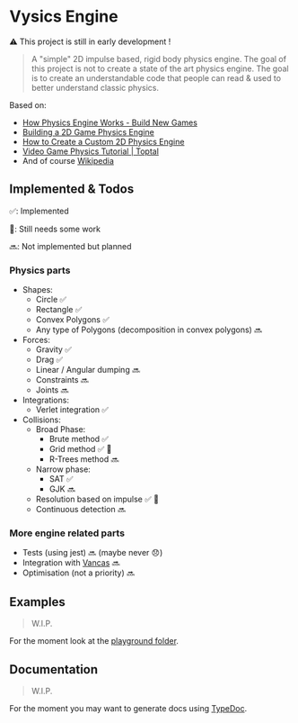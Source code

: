 # Vysics Engine

⚠️ This project is still in early development !

> A "simple" 2D impulse based, rigid body physics engine.
> The goal of this project is not to create a state of the art physics engine. The goal is to create an understandable code that people can read & used to better understand classic physics.

Based on:

- [How Physics Engine Works - Build New Games](http://buildnewgames.com/gamephysics/)
- [Building a 2D Game Physics Engine](https://www.apress.com/gp/book/9781484225820)
- [How to Create a Custom 2D Physics Engine](https://gamedevelopment.tutsplus.com/tutorials/how-to-create-a-custom-2d-physics-engine-the-basics-and-impulse-resolution--gamedev-6331)
- [Video Game Physics Tutorial | Toptal](https://www.toptal.com/game/video-game-physics-part-i-an-introduction-to-rigid-body-dynamics)
- And of course [Wikipedia](https://wikipedia.org/)

## Implemented & Todos

✅: Implemented

🔧: Still needs some work

🔜: Not implemented but planned

### Physics parts

- Shapes:
  - Circle ✅
  - Rectangle ✅
  - Convex Polygons ✅
  - Any type of Polygons (decomposition in convex polygons) 🔜
- Forces:
  - Gravity ✅
  - Drag ✅
  - Linear / Angular dumping 🔜
  - Constraints 🔜
  - Joints 🔜
- Integrations:
  - Verlet integration ✅
- Collisions:
  - Broad Phase:
    - Brute method ✅
    - Grid method ✅ 🔧
    - R-Trees method 🔜
  - Narrow phase:
    - SAT ✅
    - GJK 🔜
  - Resolution based on impulse ✅ 🔧
  - Continuous detection 🔜

### More engine related parts

- Tests (using jest) 🔜 (maybe never 😞)
- Integration with [Vancas](https://github.com/Voxylu/vancas) 🔜
- Optimisation (not a priority) 🔜

## Examples

> W.I.P.

For the moment look at the [playground folder](./playground).

## Documentation

> W.I.P.

For the moment you may want to generate docs using [TypeDoc](http://typedoc.org/).
